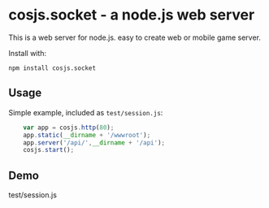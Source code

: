 cosjs.socket - a node.js web server
===========================

This is a  web server for node.js.  easy to create web or mobile game server.


Install with:

    npm install cosjs.socket

## Usage

Simple example, included as `test/session.js`:

```js
    var app = cosjs.http(80);
    app.static(__dirname + '/wwwroot');
    app.server('/api/',__dirname + '/api');
	cosjs.start();
```



## Demo

test/session.js
